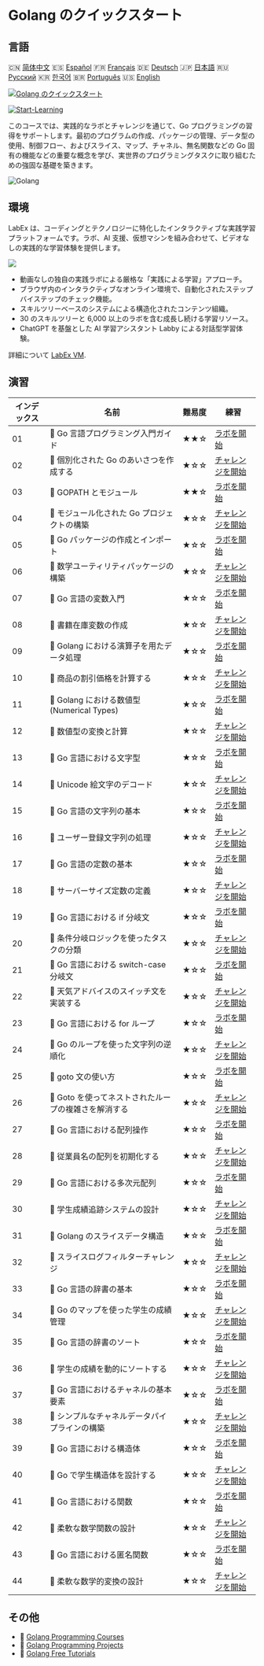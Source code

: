 # Golang のクイックスタート

## 言語

🇨🇳 [简体中文](README_zh.md) 🇪🇸 [Español](README_es.md) 🇫🇷 [Français](README_fr.md) 🇩🇪 [Deutsch](README_de.md) 🇯🇵 [日本語](README_ja.md) 🇷🇺 [Русский](README_ru.md) 🇰🇷 [한국어](README_ko.md) 🇧🇷 [Português](README_pt.md) 🇺🇸 [English](README.md) 

[![Golang のクイックスタート](https://cover-creator.labex.io/quick-start-with-go.png?lang=ja)](https://labex.io/ja/courses/quick-start-with-go)

[![Start-Learning](https://img.shields.io/badge/Start-Learning-whitesmoke?style=for-the-badge)](https://labex.io/ja/courses/quick-start-with-go)

このコースでは、実践的なラボとチャレンジを通じて、Go プログラミングの習得をサポートします。最初のプログラムの作成、パッケージの管理、データ型の使用、制御フロー、およびスライス、マップ、チャネル、無名関数などの Go 固有の機能などの重要な概念を学び、実世界のプログラミングタスクに取り組むための強固な基礎を築きます。

![Golang](https://img.shields.io/badge/Golang-whitesmoke?style=for-the-badge&logo=golang)


## 環境

LabEx は、コーディングとテクノロジーに特化したインタラクティブな実践学習プラットフォームです。ラボ、AI 支援、仮想マシンを組み合わせて、ビデオなしの実践的な学習体験を提供します。

![](https://tutorial-screenshot.getvm.io/images/vm-1725247253.png)

- 動画なしの独自の実践ラボによる厳格な「実践による学習」アプローチ。
- ブラウザ内のインタラクティブなオンライン環境で、自動化されたステップバイステップのチェック機能。
- スキルツリーベースのシステムによる構造化されたコンテンツ組織。
- 30 のスキルツリーと 6,000 以上のラボを含む成長し続ける学習リソース。
- ChatGPT を基盤とした AI 学習アシスタント Labby による対話型学習体験。

詳細について [LabEx VM](https://support.labex.io/using-labex/virtual-machine).

## 演習

|   インデックス | 名前                                                 | 難易度   | 練習                                                                                                                          |
|----------------|------------------------------------------------------|----------|-------------------------------------------------------------------------------------------------------------------------------|
|             01 | 📖 Go 言語プログラミング入門ガイド                   | ★★☆      | <a target='_blank' href='https://labex.io/ja/tutorials/go-beginner-s-guide-to-go-programming-149062'>ラボを開始</a>           |
|             02 | 🎯 個別化された Go のあいさつを作成する              | ★☆☆      | <a target='_blank' href='https://labex.io/ja/tutorials/go-craft-a-personalized-go-greeting-435633'>チャレンジを開始</a>       |
|             03 | 📖 GOPATH とモジュール                               | ★★☆      | <a target='_blank' href='https://labex.io/ja/tutorials/go-gopath-and-module-149063'>ラボを開始</a>                            |
|             04 | 🎯 モジュール化された Go プロジェクトの構築          | ★☆☆      | <a target='_blank' href='https://labex.io/ja/tutorials/go-build-a-modular-go-project-435640'>チャレンジを開始</a>             |
|             05 | 📖 Go パッケージの作成とインポート                   | ★☆☆      | <a target='_blank' href='https://labex.io/ja/tutorials/go-creating-and-importing-go-packages-149064'>ラボを開始</a>           |
|             06 | 🎯 数学ユーティリティパッケージの構築                | ★☆☆      | <a target='_blank' href='https://labex.io/ja/tutorials/go-build-a-math-utility-package-435676'>チャレンジを開始</a>           |
|             07 | 📖 Go 言語の変数入門                                 | ★☆☆      | <a target='_blank' href='https://labex.io/ja/tutorials/go-introduction-to-go-variables-149065'>ラボを開始</a>                 |
|             08 | 🎯 書籍在庫変数の作成                                | ★☆☆      | <a target='_blank' href='https://labex.io/ja/tutorials/go-craft-book-inventory-variables-435684'>チャレンジを開始</a>         |
|             09 | 📖 Golang における演算子を用たデータ処理             | ★☆☆      | <a target='_blank' href='https://labex.io/ja/tutorials/go-data-processing-with-operators-in-golang-149066'>ラボを開始</a>     |
|             10 | 🎯 商品の割引価格を計算する                          | ★☆☆      | <a target='_blank' href='https://labex.io/ja/tutorials/calculate-product-discount-price-435694'>チャレンジを開始</a>          |
|             11 | 📖 Golang における数値型 (Numerical Types)           | ★☆☆      | <a target='_blank' href='https://labex.io/ja/tutorials/go-numerical-types-in-golang-149067'>ラボを開始</a>                    |
|             12 | 🎯 数値型の変換と計算                                | ★☆☆      | <a target='_blank' href='https://labex.io/ja/tutorials/convert-and-calculate-numeric-types-435824'>チャレンジを開始</a>       |
|             13 | 📖 Go 言語における文字型                             | ★☆☆      | <a target='_blank' href='https://labex.io/ja/tutorials/go-character-types-in-golang-149068'>ラボを開始</a>                    |
|             14 | 🎯 Unicode 絵文字のデコード                          | ★☆☆      | <a target='_blank' href='https://labex.io/ja/tutorials/go-decode-unicode-emojis-435852'>チャレンジを開始</a>                  |
|             15 | 📖 Go 言語の文字列の基本                             | ★☆☆      | <a target='_blank' href='https://labex.io/ja/tutorials/go-go-string-fundamentals-149069'>ラボを開始</a>                       |
|             16 | 🎯 ユーザー登録文字列の処理                          | ★☆☆      | <a target='_blank' href='https://labex.io/ja/tutorials/go-process-user-registration-strings-436083'>チャレンジを開始</a>      |
|             17 | 📖 Go 言語の定数の基本                               | ★☆☆      | <a target='_blank' href='https://labex.io/ja/tutorials/go-go-constants-fundamentals-149070'>ラボを開始</a>                    |
|             18 | 🎯 サーバーサイズ定数の定義                          | ★☆☆      | <a target='_blank' href='https://labex.io/ja/tutorials/go-define-server-size-constants-436400'>チャレンジを開始</a>           |
|             19 | 📖 Go 言語における if 分岐文                         | ★☆☆      | <a target='_blank' href='https://labex.io/ja/tutorials/go-if-branch-statement-in-golang-149071'>ラボを開始</a>                |
|             20 | 🎯 条件分岐ロジックを使ったタスクの分類              | ★☆☆      | <a target='_blank' href='https://labex.io/ja/tutorials/go-sort-tasks-with-conditional-logic-436418'>チャレンジを開始</a>      |
|             21 | 📖 Go 言語における switch-case 分岐文                | ★☆☆      | <a target='_blank' href='https://labex.io/ja/tutorials/go-switch-case-branch-statements-in-golang-149072'>ラボを開始</a>      |
|             22 | 🎯 天気アドバイスのスイッチ文を実装する              | ★☆☆      | <a target='_blank' href='https://labex.io/ja/tutorials/go-implement-weather-advice-switch-436449'>チャレンジを開始</a>        |
|             23 | 📖 Go 言語における for ループ                        | ★☆☆      | <a target='_blank' href='https://labex.io/ja/tutorials/go-for-loops-in-golang-149073'>ラボを開始</a>                          |
|             24 | 🎯 Go のループを使った文字列の逆順化                 | ★☆☆      | <a target='_blank' href='https://labex.io/ja/tutorials/go-reverse-string-with-go-loop-436520'>チャレンジを開始</a>            |
|             25 | 📖 goto 文の使い方                                   | ★☆☆      | <a target='_blank' href='https://labex.io/ja/tutorials/go-goto-statement-usage-149074'>ラボを開始</a>                         |
|             26 | 🎯 Goto を使ってネストされたループの複雑さを解消する | ★☆☆      | <a target='_blank' href='https://labex.io/ja/tutorials/go-solve-nested-loop-complexity-with-goto-436529'>チャレンジを開始</a> |
|             27 | 📖 Go 言語における配列操作                           | ★☆☆      | <a target='_blank' href='https://labex.io/ja/tutorials/go-array-operations-in-golang-149075'>ラボを開始</a>                   |
|             28 | 🎯 従業員名の配列を初期化する                        | ★☆☆      | <a target='_blank' href='https://labex.io/ja/tutorials/go-initialize-employee-names-array-436643'>チャレンジを開始</a>        |
|             29 | 📖 Go 言語における多次元配列                         | ★☆☆      | <a target='_blank' href='https://labex.io/ja/tutorials/go-multidimensional-arrays-in-golang-149076'>ラボを開始</a>            |
|             30 | 🎯 学生成績追跡システムの設計                        | ★☆☆      | <a target='_blank' href='https://labex.io/ja/tutorials/go-design-a-student-grade-tracker-436649'>チャレンジを開始</a>         |
|             31 | 📖 Golang のスライスデータ構造                       | ★☆☆      | <a target='_blank' href='https://labex.io/ja/tutorials/go-golang-slice-data-structures-149077'>ラボを開始</a>                 |
|             32 | 🎯 スライスログフィルターチャレンジ                  | ★☆☆      | <a target='_blank' href='https://labex.io/ja/tutorials/go-slice-log-filter-challenge-436686'>チャレンジを開始</a>             |
|             33 | 📖 Go 言語の辞書の基本                               | ★☆☆      | <a target='_blank' href='https://labex.io/ja/tutorials/go-go-dictionary-fundamentals-149080'>ラボを開始</a>                   |
|             34 | 🎯 Go のマップを使った学生の成績管理                 | ★☆☆      | <a target='_blank' href='https://labex.io/ja/tutorials/go-manage-student-grades-with-go-maps-436735'>チャレンジを開始</a>     |
|             35 | 📖 Go 言語の辞書のソート                             | ★☆☆      | <a target='_blank' href='https://labex.io/ja/tutorials/go-sorting-go-dictionaries-149095'>ラボを開始</a>                      |
|             36 | 🎯 学生の成績を動的にソートする                      | ★☆☆      | <a target='_blank' href='https://labex.io/ja/tutorials/go-sort-student-grades-dynamically-437203'>チャレンジを開始</a>        |
|             37 | 📖 Go 言語におけるチャネルの基本要素                 | ★☆☆      | <a target='_blank' href='https://labex.io/ja/tutorials/go-channel-primitives-in-golang-149096'>ラボを開始</a>                 |
|             38 | 🎯 シンプルなチャネルデータパイプラインの構築        | ★☆☆      | <a target='_blank' href='https://labex.io/ja/tutorials/go-build-a-simple-channel-data-pipeline-437199'>チャレンジを開始</a>   |
|             39 | 📖 Go 言語における構造体                             | ★☆☆      | <a target='_blank' href='https://labex.io/ja/tutorials/go-structures-in-golang-149097'>ラボを開始</a>                         |
|             40 | 🎯 Go で学生構造体を設計する                         | ★☆☆      | <a target='_blank' href='https://labex.io/ja/tutorials/go-design-student-struct-in-go-437202'>チャレンジを開始</a>            |
|             41 | 📖 Go 言語における関数                               | ★☆☆      | <a target='_blank' href='https://labex.io/ja/tutorials/go-functions-in-golang-149098'>ラボを開始</a>                          |
|             42 | 🎯 柔軟な数学関数の設計                              | ★☆☆      | <a target='_blank' href='https://labex.io/ja/tutorials/go-design-flexible-math-function-437200'>チャレンジを開始</a>          |
|             43 | 📖 Go 言語における匿名関数                           | ★☆☆      | <a target='_blank' href='https://labex.io/ja/tutorials/go-anonymous-functions-in-golang-149099'>ラボを開始</a>                |
|             44 | 🎯 柔軟な数学的変換の設計                            | ★☆☆      | <a target='_blank' href='https://labex.io/ja/tutorials/go-design-flexible-math-transformations-437201'>チャレンジを開始</a>   |

## その他

- 🔗 [Golang Programming Courses](https://github.com/labex-labs/awesome-programming-courses)
- 🔗 [Golang Programming Projects](https://github.com/labex-labs/awesome-programming-projects)
- 🔗 [Golang Free Tutorials](https://github.com/labex-labs/go-free-tutorials)

